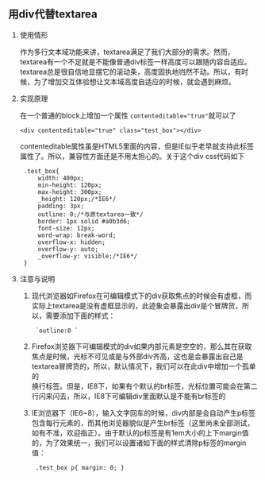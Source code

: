 ## 用div代替textarea ##

1. 使用情形 
	
	作为多行文本域功能来讲，textarea满足了我们大部分的需求。然而，textarea有一个不足就是不能像普通div标签一样高度可以跟随内容自适应。textarea总是很自信地显摆它的滚动条，高度固执地岿然不动。所以，有时候，为了增加交互体验想让文本域高度自适应的时候，就会遇到麻烦。	

2. 实现原理

	在一个普通的block上增加一个属性 `contenteditable="true"`就可以了
	
	`<div contenteditable="true" class="test_box"></div>` 
	
	contenteditable属性虽是HTML5里面的内容，但是IE似乎老早就支持此标签属性了。所以，兼容性方面还是不用太担心的。关于这个div css代码如下

	    .test_box{
    		width: 400px;
    		min-height: 120px;
    		max-height: 300px;
    		_height: 120px;/*IE6*/
    		padding: 3px;
    		outline: 0;/*与原textarea一致*/
    		border: 1px solid #a0b3d6;
    		font-size: 12px;
    		word-wrap: break-word;
    		overflow-x: hidden;
    		overflow-y: auto;
    		_overflow-y: visible;/*IE6*/
    	}
	
3. 注意与说明

	
	1. 现代浏览器如Firefox在可编辑模式下的div获取焦点的时候会有虚框，而实际上textarea是没有虚框显示的，此迹象会暴露出div是个冒牌货，所以，需要添加下面的样式：
	
    		`outline:0 `

	2. Firefox浏览器下可编辑模式的div如果内部元素是空空的，那么其在获取焦点是时候，光标不可见或是与外部div齐高，这也是会暴露出自己是textarea冒牌货的，所以，默认情况下，我们可以在此div中增加一个孤单的<br />换行标签。但是，IE8下，如果有个默认的br标签，光标位置可能会在第二行闪来闪去，所以，IE8下可编辑div里面默认是不能有br标签的
	
	3. IE浏览器下（IE6~8），输入文字回车的时候，div内部是会自动产生p标签包含每行元素的，而其他浏览器貌似是产生br标签（这里尚未全部测试，如有不准，欢迎指正）。由于默认的p标签是有1em大小的上下margin值的，为了效果统一，我们可以设置诸如下面的样式清除p标签的margin值：
	
    		.test_box p{ margin: 0; } 
	
	